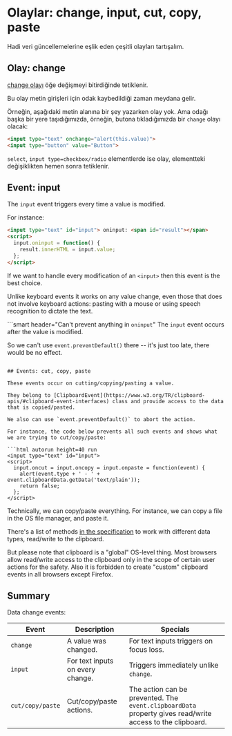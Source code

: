 # Olaylar: change, input, cut, copy, paste

Hadi veri güncellemelerine eşlik eden çeşitli olayları tartışalım.

## Olay: change

[change olayı](http://www.w3.org/TR/html5/forms.html#event-input-change) öğe değişmeyi bitirdiğinde tetiklenir.

Bu olay metin girişleri için odak kaybedildiği zaman meydana gelir.

Örneğin, aşağıdaki metin alanına bir şey yazarken olay yok. Ama odağı başka bir yere taşıdığımızda, örneğin, butona tıkladığımızda bir `change` olayı olacak:

```html autorun height=40 run
<input type="text" onchange="alert(this.value)">
<input type="button" value="Button">
```

`select`, `input type=checkbox/radio` elementlerde ise olay, elementteki değişiklikten hemen sonra tetiklenir.

## Event: input

The `input` event triggers every time a value is modified.

For instance:

```html autorun height=40 run
<input type="text" id="input"> oninput: <span id="result"></span>
<script>
  input.oninput = function() {
    result.innerHTML = input.value;
  };
</script>
```

If we want to handle every modification of an `<input>` then this event is the best choice.

Unlike keyboard events it works on any value change, even those that does not involve keyboard actions: pasting with a mouse or using speech recognition to dictate the text.

```smart header="Can't prevent anything in `oninput`"
The `input` event occurs after the value is modified.

So we can't use `event.preventDefault()` there -- it's just too late, there would be no effect.
```

## Events: cut, copy, paste

These events occur on cutting/copying/pasting a value.

They belong to [ClipboardEvent](https://www.w3.org/TR/clipboard-apis/#clipboard-event-interfaces) class and provide access to the data that is copied/pasted.

We also can use `event.preventDefault()` to abort the action.

For instance, the code below prevents all such events and shows what we are trying to cut/copy/paste:

```html autorun height=40 run
<input type="text" id="input">
<script>
  input.oncut = input.oncopy = input.onpaste = function(event) {
    alert(event.type + ' - ' + event.clipboardData.getData('text/plain'));
    return false;
  };
</script>
```

Technically, we can copy/paste everything. For instance, we can copy a file in the OS file manager, and paste it.

There's a list of methods [in the specification](https://www.w3.org/TR/clipboard-apis/#dfn-datatransfer) to work with different data types, read/write to the clipboard.

But please note that clipboard is a "global" OS-level thing. Most browsers allow read/write access to the clipboard only in the scope of certain user actions for the safety. Also it is forbidden to create "custom" clipboard events in all browsers except Firefox.

## Summary

Data change events:

| Event | Description | Specials |
|---------|----------|-------------|
| `change`| A value was changed. | For text inputs triggers on focus loss. |
| `input` | For text inputs on every change. | Triggers immediately unlike `change`. |
| `cut/copy/paste` | Cut/copy/paste actions. | The action can be prevented. The `event.clipboardData` property gives read/write access to the clipboard. |
